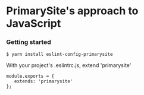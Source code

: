 # PrimarySite's approach to JavaScript

### Getting started

    $ yarn install eslint-config-primarysite

With your project's .eslintrc.js, extend 'primarysite'

    module.exports = {
       extends: 'primarysite'
    };
